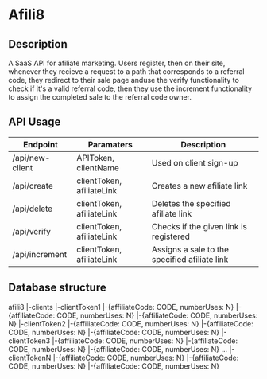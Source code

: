 # Afili8

## Description
A SaaS API for afiliate marketing. Users register, then on their site, whenever they recieve a request to a path that corresponds to a referral code, they redirect to their sale page anduse the verify functionality to check if it's a valid referral code, then they use the increment functionality to assign the completed sale to the referral code owner.

## API Usage
Endpoint | Paramaters | Description
--- | --- | ---
/api/new-client | APIToken, clientName | Used on client sign-up
/api/create | clientToken, afiliateLink | Creates a new afiliate link
/api/delete | clientToken, afiliateLink | Deletes the specified afiliate link
/api/verify | clientToken, afiliateLink | Checks if the given link is registered
/api/increment | clientToken, afiliateLink | Assigns a sale to the specified afiliate link

## Database structure
afili8
|-clients
    |-clientToken1
        |-{affiliateCode: CODE, numberUses: N}
        |-{affiliateCode: CODE, numberUses: N}
        |-{affiliateCode: CODE, numberUses: N}
    |-clientToken2
        |-{affiliateCode: CODE, numberUses: N}
        |-{affiliateCode: CODE, numberUses: N}
        |-{affiliateCode: CODE, numberUses: N}
    |-clientToken3
        |-{affiliateCode: CODE, numberUses: N}
        |-{affiliateCode: CODE, numberUses: N}
        |-{affiliateCode: CODE, numberUses: N}
    ...
    |-clientTokenN
        |-{affiliateCode: CODE, numberUses: N}
        |-{affiliateCode: CODE, numberUses: N}
        |-{affiliateCode: CODE, numberUses: N}






